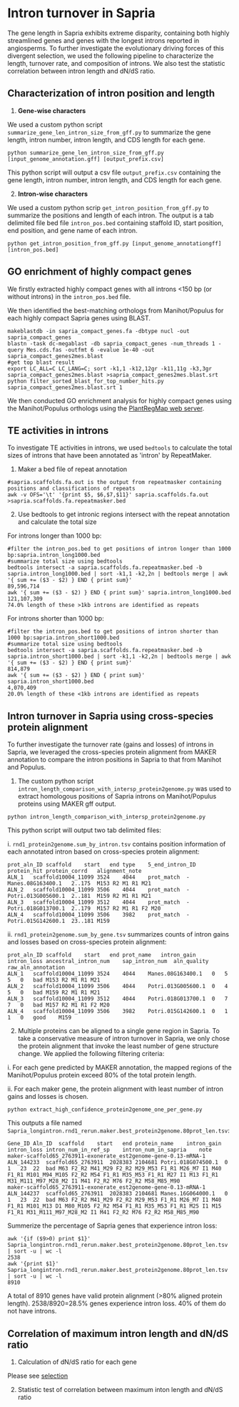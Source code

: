 # Intron turnover in Sapria
The gene length in Sapria exhibits extreme disparity, containing both highly streamlined genes and genes with the longest introns reported in angiosperms. To further investigate the evolutionary driving forces of this divergent selection, we used the following pipeline to characterize the length, turnover rate, and composition of introns. We also test the statistic correlation between intron length and dN/dS ratio.

## Characterization of intron position and length
1. **Gene-wise characters**

We used a custom python script `summarize_gene_len_intron_size_from_gff.py` to summarize the gene length, intron number, intron length, and CDS length for each gene.
```
python summarize_gene_len_intron_size_from_gff.py [input_genome_annotation.gff] [output_prefix.csv]
```
This python script will output a csv file `output_prefix.csv` containing the gene length, intron number, intron length, and CDS length for each gene. 


2. **Intron-wise characters**

We used a custom python scrip `get_intron_position_from_gff.py` to summarize the positions and length of each intron. The output is a tab delimited file bed file `intron_pos.bed` containing staffold ID, start position, end position, and gene name of each intron.

```
python get_intron_position_from_gff.py [input_genome_annotationgff] [intron_pos.bed]
```
## GO enrichment of highly compact genes
We firstly extracted highly compact genes with all introns <150 bp (or without introns) in the `intron_pos.bed` file.

We then identified the best-matching orthologs from Manihot/Populus for each highly compact Sapria genes using BLAST.
```
makeblastdb -in sapria_compact_genes.fa -dbtype nucl -out sapria_compact_genes
blastn -task dc-megablast -db sapria_compact_genes -num_threads 1 -query Mes.cds.fas -outfmt 6 -evalue 1e-40 -out sapria_compact_genes2mes.blast
#get top blast result
export LC_ALL=C LC_LANG=C; sort -k1,1 -k12,12gr -k11,11g -k3,3gr sapria_compact_genes2mes.blast >sapria_compact_genes2mes.blast.srt
python filter_sorted_blast_for_top_number_hits.py sapria_compact_genes2mes.blast.srt 1
```
We then conducted GO enrichment analysis for highly compact genes using the Manihot/Populus orthologs using the [PlantRegMap web server](http://plantregmap.cbi.pku.edu.cn/go.php).

## TE activities in introns
To investigate TE activities in introns, we used `bedtools` to calculate the total sizes of introns that have been annotated as 'intron' by RepeatMaker. 
1. Maker a bed file of repeat annotation
```
#sapria.scaffolds.fa.out is the output from repeatmasker containing positions and classifications of repeats
awk -v OFS='\t' '{print $5, $6,$7,$11}' sapria.scaffolds.fa.out >sapria.scaffolds.fa.repeatmasker.bed
```
2. Use bedtools to get intronic regions intersect with the repeat annotation and calculate the total size

For introns longer than 1000 bp:

```
#filter the intron_pos.bed to get positions of intron longer than 1000 bp:sapria.intron_long1000.bed
#summarize total size using bedtools
bedtools intersect -a sapria.scaffolds.fa.repeatmasker.bed -b sapria.intron_long1000.bed | sort -k1,1 -k2,2n | bedtools merge | awk '{ sum += ($3 - $2) } END { print sum}'
89,596,714
awk '{ sum += ($3 - $2) } END { print sum}' sapria.intron_long1000.bed
121,107,309
74.0% length of these >1kb introns are identified as repeats

```

For introns shorter than 1000 bp:

```
#filter the intron_pos.bed to get positions of intron shorter than 1000 bp:sapria.intron_short1000.bed
#summarize total size using bedtools
bedtools intersect -a sapria.scaffolds.fa.repeatmasker.bed -b sapria.intron_short1000.bed | sort -k1,1 -k2,2n | bedtools merge | awk '{ sum += ($3 - $2) } END { print sum}'
814,879
awk '{ sum += ($3 - $2) } END { print sum}' sapria.intron_short1000.bed
4,070,409
20.0% length of these <1kb introns are identified as repeats
```

## Intron turnover in Sapria using cross-species protein alignment

To further investigate the turnover rate (gains and losses) of introns in Sapria, we leveraged the cross-species protein alignment from MAKER annotation to compare the intron positions in Sapria to that from Manihot and Populus.

1. The custom python script `intron_length_comparison_with_intersp_protein2genome.py` was used to extract homologous positions of Sapria introns on Manihot/Populus proteins using MAKER gff output.

```
python intron_length_comparison_with_intersp_protein2genome.py
```
This python script will output two tab delimited files:

i. `rnd1_protein2genome.sum_by_intron.tsv` contains position information of each annotated intron based on cross-species protein alignment:

```
prot_aln_ID	scaffold	start	end	type	5_end_intron_ID	protein_hit	protein_corrd	alignment_note
ALN_1	scaffold10004_11099	3524	4044	prot_match	-	Manes.08G163400.1	2..175	M153 R2 M1 R1 M21
ALN_2	scaffold10004_11099	3506	4044	prot_match	-	Potri.013G005600.1	2..181	M159 R2 M1 R1 M21
ALN_3	scaffold10004_11099	3512	4044	prot_match	-	Potri.018G013700.1	2..179	M157 R2 M1 R1 F2 M20
ALN_4	scaffold10004_11099	3506	3982	prot_match	-	Potri.015G142600.1	23..181	M159

```

ii. `rnd1_protein2genome.sum_by_gene.tsv` summarizes counts of intron gains and losses based on cross-species protein alignment:

```
prot_aln_ID	scaffold	start	end	prot_name	intron_gain	intron_loss	ancestral_intron_num	sap_intron_num	aln_quality	raw_aln_annotation
ALN_1	scaffold10004_11099	3524	4044	Manes.08G163400.1	0	5	5	0	bad	M153 R2 M1 R1 M21
ALN_2	scaffold10004_11099	3506	4044	Potri.013G005600.1	0	4	5	0	bad	M159 R2 M1 R1 M21
ALN_3	scaffold10004_11099	3512	4044	Potri.018G013700.1	0	7	7	0	bad	M157 R2 M1 R1 F2 M20
ALN_4	scaffold10004_11099	3506	3982	Potri.015G142600.1	0	1	1	0	good	M159
```

2. Multiple proteins can be aligned to a single gene region in Sapria. To take a conservative measure of intron turnover in Sapria, we only chose the protein alignment that invoke the least number of gene structure change. We applied the following filtering criteria:

i. For each gene predicted by MAKER annotation, the mapped regions of the Manihot/Populus protein exceed 80% of the total protein length. 

ii. For each maker gene, the protein alignment with least number of intron gains and losses is chosen. 

```
python extract_high_confidence_protein2genome_one_per_gene.py
```

This outputs a file named `Sapria_longintron.rnd1_rerun.maker.best_protein2genome.80prot_len.tsv`:
```
Gene_ID	Aln_ID	scaffold	start	end	protein_name	intron_gain	intron_loss	intron_num_in_ref_sp	intron_num_in_sapria	note
maker-scaffold65_2763911-exonerate_est2genome-gene-0.13-mRNA-1	ALN_144233	scaffold65_2763911	2028383	2104681	Potri.018G074500.1	0	1	23	22	bad	M63 F2_R2 M41_M29 F2_R2 M29_M53 F1_R1 M26_M7 I1 M40 F1_R1 M101_M94_M105 F2_R2 M54 F1_R1 M35_M53 F1_R1 M27 I1 M13 F1_R1 M31_M111_M97_M28_M2 I1 M41 F2_R2 M76 F2_R2 M58_M85_M90
maker-scaffold65_2763911-exonerate_est2genome-gene-0.13-mRNA-1	ALN_144237	scaffold65_2763911	2028383	2104681	Manes.16G064000.1	0	1	23	22	bad	M63 F2_R2 M41_M29 F2_R2 M29_M53 F1_R1 M26_M7 I1 M40 F1_R1 M101_M13 D1 M80_M105 F2_R2 M54 F1_R1 M35_M53 F1_R1 M25 I1 M15 F1_R1 M31_M111_M97_M28_M2 I1 M41 F2_R2 M76 F2_R2 M58_M85_M90

```

Summerize the percentage of Sapria genes that experience intron loss:
```
awk '{if ($9>0) print $1}' Sapria_longintron.rnd1_rerun.maker.best_protein2genome.80prot_len.tsv | sort -u | wc -l
2538
awk '{print $1}' Sapria_longintron.rnd1_rerun.maker.best_protein2genome.80prot_len.tsv | sort -u | wc -l
8910
```
A total of 8910 genes have valid protein alignment (>80% aligned protein length). 2538/8920=28.5% genes experience intron loss. 40% of them do not have introns. 

## Correlation of maximum intron length and dN/dS ratio
1. Calculation of dN/dS ratio for each gene

Please see [selection](../selection)

2. Statistic test of correlation between maximum inton length and dN/dS ratio

